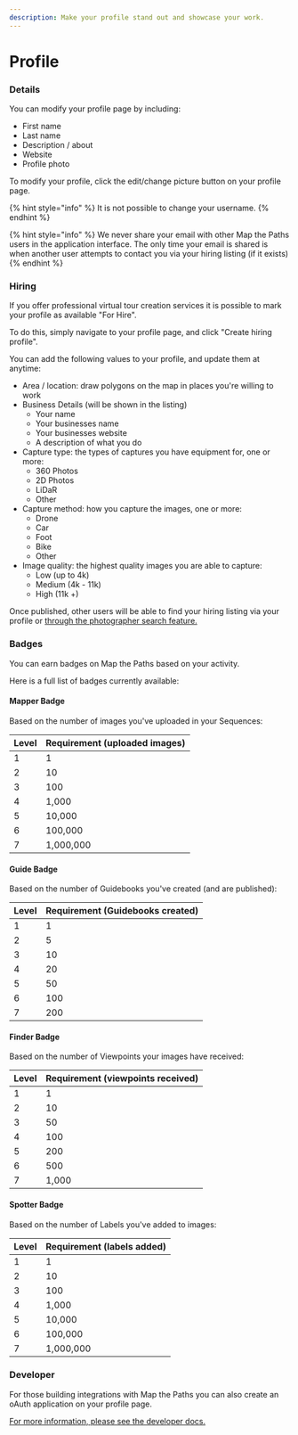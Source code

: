 ```yaml
---
description: Make your profile stand out and showcase your work.
---
```


# Profile

### Details

You can modify your profile page by including:

* First name
* Last name
* Description / about
* Website
* Profile photo

To modify your profile, click the edit/change picture button on your profile page.

{% hint style="info" %}
It is not possible to change your username.
{% endhint %}

{% hint style="info" %}
We never share your email with other Map the Paths users in the application interface. The only time your email is shared is when another user attempts to contact you via your hiring listing \(if it exists\)
{% endhint %}

### Hiring

If you offer professional virtual tour creation services it is possible to mark your profile as available "For Hire".

To do this, simply navigate to your profile page, and click "Create hiring profile".

You can add the following values to your profile, and update them at anytime:

* Area / location: draw polygons on the map in places you're willing to work
* Business Details \(will be shown in the listing\)
  * Your name
  * Your businesses name
  * Your businesses website
  * A description of what you do
* Capture type: the types of captures you have equipment for, one or more:
  * 360 Photos
  * 2D Photos
  * LiDaR
  * Other
* Capture method: how you capture the images, one or more:
  * Drone
  * Car
  * Foot
  * Bike
  * Other
* Image quality: the highest quality images you are able to capture:
  * Low \(up to 4k\)
  * Medium \(4k - 11k\)
  * High \(11k +\)

Once published, other users will be able to find your hiring listing via your profile or [through the photographer search feature.](https://mtp.trekview.org/hire/list/)

### Badges

You can earn badges on Map the Paths based on your activity.

Here is a full list of badges currently available:

#### Mapper Badge

Based on the number of images you've uploaded in your Sequences:

| Level | Requirement \(uploaded images\) |
| :--- | :--- |
| 1 | 1 |
| 2 | 10 |
| 3 | 100 |
| 4 | 1,000 |
| 5 | 10,000 |
| 6 | 100,000 |
| 7 | 1,000,000 |

#### Guide Badge

Based on the number of Guidebooks you've created \(and are published\):

| Level | Requirement \(Guidebooks created\) |
| :--- | :--- |
| 1 | 1 |
| 2 | 5 |
| 3 | 10 |
| 4 | 20 |
| 5 | 50 |
| 6 | 100 |
| 7 | 200 |

#### Finder Badge

Based on the number of Viewpoints your images have received:

| Level | Requirement \(viewpoints received\) |
| :--- | :--- |
| 1 | 1 |
| 2 | 10 |
| 3 | 50 |
| 4 | 100 |
| 5 | 200 |
| 6 | 500 |
| 7 | 1,000 |

#### Spotter Badge

Based on the number of Labels you've added to images:

| Level | Requirement \(labels added\) |
| :--- | :--- |
| 1 | 1 |
| 2 | 10 |
| 3 | 100 |
| 4 | 1,000 |
| 5 | 10,000 |
| 6 | 100,000 |
| 7 | 1,000,000 |

### Developer

For those building integrations with Map the Paths you can also create an oAuth application on your profile page.

[For more information, please see the developer docs.](../developer-docs/)

